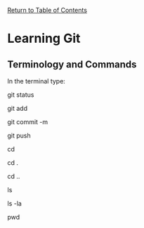 [Return to Table of Contents](https://github.com/jordan-fox/learning-journal)

# Learning Git

## Terminology and Commands

In the terminal type:

git status

git add

git commit -m

git push

cd

cd .

cd ..

ls

ls -la

pwd

